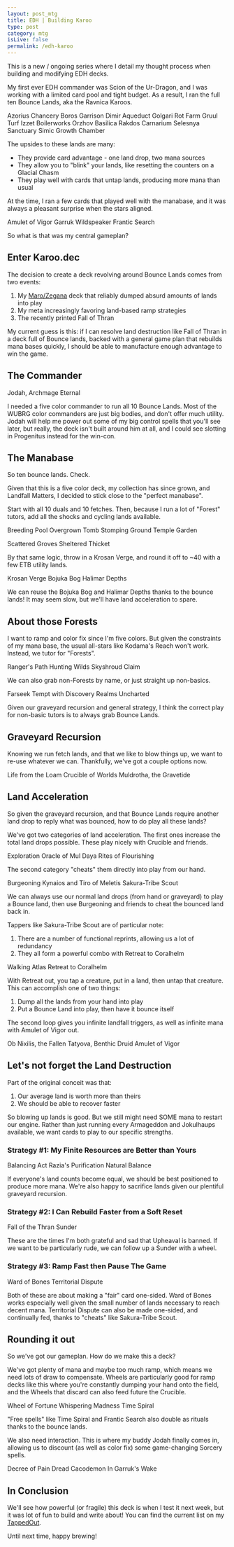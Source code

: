 ```yaml
---
layout: post_mtg
title: EDH | Building Karoo
type: post
category: mtg
isLive: false
permalink: /edh-karoo
---
```


This is a new / ongoing series where I detail my thought process when building and modifying EDH decks.

My first ever EDH commander was <auto-card>Scion of the Ur-Dragon</auto-card>, and I was working with a limited card pool and tight budget. As a result, I ran the full ten Bounce Lands, aka the Ravnica <auto-card>Karoo</auto-card>s.

<div class="center mtg-small">
  <auto-card-image>Azorius Chancery</auto-card-image>
  <auto-card-image>Boros Garrison</auto-card-image>
  <auto-card-image>Dimir Aqueduct</auto-card-image>
  <auto-card-image>Golgari Rot Farm</auto-card-image>
  <auto-card-image>Gruul Turf</auto-card-image>
  <auto-card-image>Izzet Boilerworks</auto-card-image>
  <auto-card-image>Orzhov Basilica</auto-card-image>
  <auto-card-image>Rakdos Carnarium</auto-card-image>
  <auto-card-image>Selesnya Sanctuary</auto-card-image>
  <auto-card-image>Simic Growth Chamber</auto-card-image>
</div>

The upsides to these lands are many:

- They provide card advantage - one land drop, two mana sources
- They allow you to "blink" your lands, like resetting the counters on a <auto-card>Glacial Chasm</auto-card>
- They play well with <auto-card name="Voyaging Satyr">cards that untap lands</auto-card>, producing more mana than usual

At the time, I ran a few cards that played well with the manabase, and it was always a pleasant surprise when the stars aligned.
<div class="center">
  <auto-card-image>Amulet of Vigor</auto-card-image>
  <auto-card-image>Garruk Wildspeaker</auto-card-image>
  <auto-card-image>Frantic Search</auto-card-image>
</div>


So what is that was my central gameplan?

## Enter Karoo.dec

The decision to create a deck revolving around Bounce Lands comes from two events:

1. My <a href="https://tappedout.net/mtg-decks/maro-speaker-v3-final/">Maro/Zegana</a> deck that reliably dumped absurd amounts of lands into play
2. My meta increasingly favoring <auto-card name="Cultivate">land-based</auto-card> ramp strategies
3. The recently printed <auto-card>Fall of Thran</auto-card>

My current guess is this: if I can resolve land destruction like <auto-card>Fall of Thran</auto-card> in a deck full of Bounce lands, backed with a general game plan that rebuilds mana bases quickly, I should be able to manufacture enough advantage to win the game.

## The Commander

<div class="center">
  <auto-card-image>Jodah, Archmage Eternal</auto-card-image>
</div>

I needed a five color commander to run all 10 Bounce Lands. Most of the WUBRG color commanders are just big bodies, and don't offer much utility. Jodah will help me power out some of my big control spells that you'll see later, but really, the deck isn't built around him at all, and I could see slotting in <auto-card>Progenitus</auto-card> instead for the win-con.

## The Manabase

So ten bounce lands. Check.

Given that this is a five color deck, my collection has since grown, and Landfall Matters, I decided to stick close to the "perfect manabase".

Start with all 10 duals and 10 fetches. Then, because I run a lot of "Forest" tutors, add all the shocks and cycling lands available.

<div class="center">
  <auto-card-image>Breeding Pool</auto-card-image>
  <auto-card-image>Overgrown Tomb</auto-card-image>
  <auto-card-image>Stomping Ground</auto-card-image>
  <auto-card-image>Temple Garden</auto-card-image>

  <auto-card-image>Scattered Groves</auto-card-image>
  <auto-card-image>Sheltered Thicket</auto-card-image>
</div>

By that same logic, throw in a <auto-card>Krosan Verge</auto-card>, and round it off to ~40 with a few ETB utility lands.

<div class="center">
  <auto-card-image>Krosan Verge</auto-card-image>
  <auto-card-image>Bojuka Bog</auto-card-image>
  <auto-card-image>Halimar Depths</auto-card-image>
</div>

We can reuse the <auto-card>Bojuka Bog</auto-card> and <auto-card>Halimar Depths</auto-card> thanks to the bounce lands! It may seem slow, but we'll have land acceleration to spare.

## About those Forests

I want to ramp and color fix since I'm five colors. But given the constraints of my mana base, the usual all-stars like <auto-card>Kodama's Reach</auto-card> won't work. Instead, we tutor for "Forests".

<div class="center">
  <auto-card-image>Ranger's Path</auto-card-image>
  <auto-card-image>Hunting Wilds</auto-card-image>
  <auto-card-image>Skyshroud Claim</auto-card-image>
</div>

We can also grab non-Forests by name, or just straight up non-basics.

<div class="center">
  <auto-card-image>Farseek</auto-card-image>
  <auto-card-image>Tempt with Discovery</auto-card-image>
  <auto-card-image>Realms Uncharted</auto-card-image>
</div>

Given our graveyard recursion and general strategy, I think the correct play for non-basic tutors is to always grab Bounce Lands.

## Graveyard Recursion

Knowing we run fetch lands, and that we like to blow things up, we want to re-use whatever we can. Thankfully, we've got a couple options now.

<div class="center">
  <auto-card-image>Life from the Loam</auto-card-image>
  <auto-card-image>Crucible of Worlds</auto-card-image>
  <auto-card-image>Muldrotha, the Gravetide</auto-card-image>
</div>

## Land Acceleration

So given the graveyard recursion, and that Bounce Lands require another land drop to reply what was bounced, how to do play all these lands?

We've got two categories of land acceleration. The first ones increase the total land drops possible. These play nicely with <auto-card name="Crucible of Worlds">Crucible</auto-card> and <auto-card name="Ramunap Excavator">friends</auto-card>.

<div class="center">
  <auto-card-image>Exploration</auto-card-image>
  <auto-card-image>Oracle of Mul Daya</auto-card-image>
  <auto-card-image>Rites of Flourishing</auto-card-image>
</div>

The second category "cheats" them directly into play from our hand.

<div class="center">
  <auto-card-image>Burgeoning</auto-card-image>
  <auto-card-image>Kynaios and Tiro of Meletis</auto-card-image>
  <auto-card-image>Sakura-Tribe Scout</auto-card-image>
</div>

We can always use our normal land drops (from hand or graveyard) to play a Bounce land, then use <auto-card>Burgeoning</auto-card> and friends to cheat the bounced land back in.

Tappers like <auto-card>Sakura-Tribe Scout</auto-card> are of particular note:

1. There are a number of functional reprints, allowing us a lot of redundancy
2. They all form a powerful combo with <auto-card>Retreat to Coralhelm</auto-card>

<div class="center">
  <auto-card-image>Walking Atlas</auto-card-image>
  <auto-card-image>Retreat to Coralhelm</auto-card-image>
</div>

With <auto-card name="Retreat to Coralhelm">Retreat</auto-card> out, you tap a creature, put in a land, then untap that creature. This can accomplish one of two things:

1. Dump all the lands from your hand into play
2. Put a Bounce Land into play, then have it bounce itself

The second loop gives you infinite landfall triggers, as well as infinite mana with <auto-card>Amulet of Vigor</auto-card> out.

<div class="center">
  <auto-card-image>Ob Nixilis, the Fallen</auto-card-image>
  <auto-card-image>Tatyova, Benthic Druid</auto-card-image>
  <auto-card-image>Amulet of Vigor</auto-card-image>
</div>

## Let's not forget the Land Destruction

Part of the original conceit was that:

1. Our average land is worth more than theirs
2. We should be able to recover faster

So blowing up lands is good. But we still might need SOME mana to restart our engine. Rather than just running every <auto-card>Armageddon</auto-card> and <auto-card>Jokulhaups</auto-card> available, we want cards to play to our specific strengths.

### Strategy #1: My Finite Resources are Better than Yours

<div class="center">
  <auto-card-image>Balancing Act</auto-card-image>
  <auto-card-image>Razia's Purification</auto-card-image>
  <auto-card-image>Natural Balance</auto-card-image>
</div>

If everyone's land counts become equal, we should be best positioned to produce more mana. We're also happy to sacrifice lands given our plentiful graveyard recursion.

### Strategy #2: I Can Rebuild Faster from a Soft Reset

<div class="center">
  <auto-card-image>Fall of the Thran</auto-card-image>
  <auto-card-image>Sunder</auto-card-image>
</div>

These are the times I'm both grateful and sad that <auto-card>Upheaval</auto-card> is banned. If we want to be particularly rude, we can follow up a <auto-card>Sunder</auto-card> with a <auto-card name="Windfall">wheel</auto-card>.

### Strategy #3: Ramp Fast then Pause The Game

<div class="center">
  <auto-card-image>Ward of Bones</auto-card-image>
  <auto-card-image>Territorial Dispute</auto-card-image>
</div>

Both of these are about making a "fair" card one-sided. <auto-card>Ward of Bones</auto-card> works especially well given the small number of lands necessary to reach decent mana. <auto-card>Territorial Dispute</auto-card> can also be made one-sided, and continually fed, thanks to "cheats" like <auto-card>Sakura-Tribe Scout</auto-card>.

## Rounding it out

So we've got our gameplan. How do we make this a deck?

We've got plenty of mana and maybe too much ramp, which means we need lots of draw to compensate. <auto-card>Wheels</auto-card> are particularly good for ramp decks like this where you're constantly dumping your hand onto the field, and the Wheels that discard can also feed future the <auto-card name="Crucible of Worlds">Crucible</auto-card>.

<div class="center">
  <auto-card-image>Wheel of Fortune</auto-card-image>
  <auto-card-image>Whispering Madness</auto-card-image>
  <auto-card-image>Time Spiral</auto-card-image>
</div>

"Free spells" like <auto-card>Time Spiral</auto-card> and <auto-card>Frantic Search</auto-card> also double as <auto-card name="Dark Ritual">rituals</auto-card> thanks to the bounce lands.

We also need interaction. This is where my buddy <auto-card name="Jodah, Archmage Eternal">Jodah</auto-card> finally comes in, allowing us to discount (as well as color fix) some game-changing Sorcery spells.

<div class="center">
  <auto-card-image>Decree of Pain</auto-card-image>
  <auto-card-image>Dread Cacodemon</auto-card-image>
  <auto-card-image>In Garruk's Wake</auto-card-image>
</div>

## In Conclusion

We'll see how powerful (or fragile) this deck is when I test it next week, but it was lot of fun to build and write about! You can find the current list on my <a href="https://tappedout.net/mtg-decks/jodah-the-vigorous/">TappedOut</a>.

Until next time, happy brewing!

